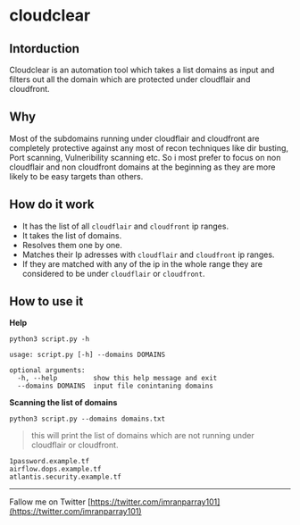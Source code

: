 # cloudclear


## Intorduction

Cloudclear is an automation tool which takes a list domains as input and filters out all the domain which are protected under cloudflair and cloudfront.


## Why

Most of the subdomains running under cloudflair and cloudfront are completely protective against any most of recon techniques like dir busting, Port scanning, Vulneribility scanning etc. So i most prefer to focus on non cloudflair and non cloudfront domains at the beginning as they are more likely to be easy targets than others.

## How do it work

- It has the list of all `cloudflair` and `cloudfront` ip ranges.
- It takes the list of domains.
- Resolves them one by one.
- Matches their Ip adresses with `cloudflair` and `cloudfront` ip ranges.
- If they are matched with any of the ip in the whole range they are considered to be under `cloudflair` or `cloudfront`.

## How to use it

__Help__

```console
python3 script.py -h
```
```
usage: script.py [-h] --domains DOMAINS

optional arguments:
  -h, --help         show this help message and exit
  --domains DOMAINS  input file conintaning domains

```

__Scanning the list of domains__
```console
python3 script.py --domains domains.txt 
```
> this will print the list of domains which are not running under cloudflair or cloudfront.
```
1password.example.tf
airflow.dops.example.tf
atlantis.security.example.tf
```

---

Fallow me on Twitter [https://twitter.com/imranparray101](https://twitter.com/imranparray101)
